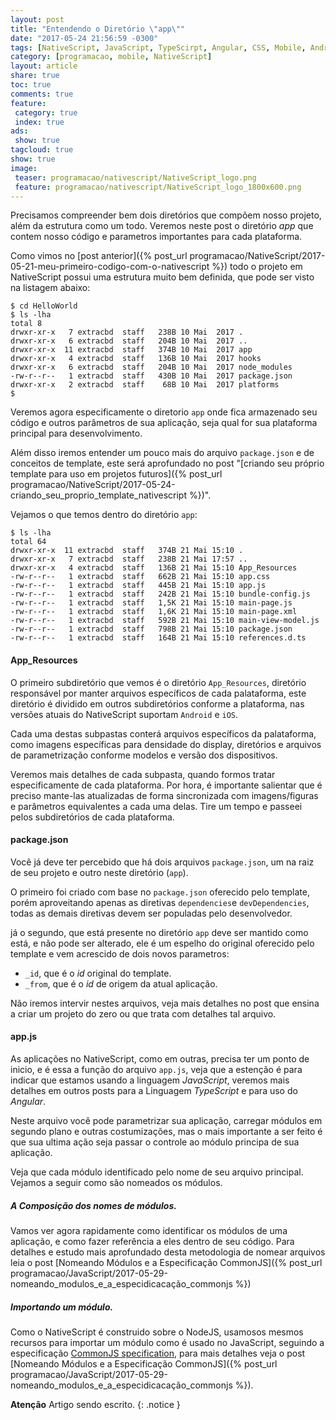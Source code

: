 ```yaml
---
layout: post
title: "Entendendo o Diretório \"app\""
date: "2017-05-24 21:56:59 -0300"
tags: [NativeScript, JavaScript, TypeScirpt, Angular, CSS, Mobile, Android, iOS, Programação, Telerik]
category: [programacao, mobile, NativeScript]
layout: article
share: true
toc: true
comments: true
feature:
 category: true
 index: true
ads:
 show: true
tagcloud: true
show: true
image:
 teaser: programacao/nativescript/NativeScript_logo.png
 feature: programacao/nativescript/NativeScript_logo_1800x600.png
---
```

Precisamos compreender bem dois diretórios que compõem nosso projeto, além da estrutura como um todo. Veremos neste post o diretório *app* que contem nosso código e parametros importantes para cada plataforma.

<!--more-->
Como vimos no [post anterior]({% post_url programacao/NativeScript/2017-05-21-meu-primeiro-codigo-com-o-nativescript %}) todo o projeto em NativeScript possui uma estrutura muito bem definida, que pode ser visto na listagem abaixo:

```
$ cd HelloWorld
$ ls -lha
total 8
drwxr-xr-x   7 extracbd  staff   238B 10 Mai  2017 .
drwxr-xr-x   6 extracbd  staff   204B 10 Mai  2017 ..
drwxr-xr-x  11 extracbd  staff   374B 10 Mai  2017 app
drwxr-xr-x   4 extracbd  staff   136B 10 Mai  2017 hooks
drwxr-xr-x   6 extracbd  staff   204B 10 Mai  2017 node_modules
-rw-r--r--   1 extracbd  staff   430B 10 Mai  2017 package.json
drwxr-xr-x   2 extracbd  staff    68B 10 Mai  2017 platforms
$
```
Veremos agora especificamente o diretorio `app` onde fica armazenado seu código e outros parâmetros de sua aplicação, seja qual for sua plataforma principal para desenvolvimento.

Além disso iremos entender um pouco mais do arquivo `package.json` e de conceitos de template, este será aprofundado no post "[criando seu próprio template para uso em projetos futuros]({% post_url programacao/NativeScript/2017-05-24-criando_seu_proprio_template_nativescript %})".

Vejamos o que temos dentro do diretório `app`:

```
$ ls -lha
total 64
drwxr-xr-x  11 extracbd  staff   374B 21 Mai 15:10 .
drwxr-xr-x   7 extracbd  staff   238B 21 Mai 17:57 ..
drwxr-xr-x   4 extracbd  staff   136B 21 Mai 15:10 App_Resources
-rw-r--r--   1 extracbd  staff   662B 21 Mai 15:10 app.css
-rw-r--r--   1 extracbd  staff   445B 21 Mai 15:10 app.js
-rw-r--r--   1 extracbd  staff   242B 21 Mai 15:10 bundle-config.js
-rw-r--r--   1 extracbd  staff   1,5K 21 Mai 15:10 main-page.js
-rw-r--r--   1 extracbd  staff   1,6K 21 Mai 15:10 main-page.xml
-rw-r--r--   1 extracbd  staff   592B 21 Mai 15:10 main-view-model.js
-rw-r--r--   1 extracbd  staff   798B 21 Mai 15:10 package.json
-rw-r--r--   1 extracbd  staff   164B 21 Mai 15:10 references.d.ts
```

#### App_Resources
O primeiro subdiretório que vemos é o diretório `App_Resources`, diretório responsável por manter arquivos específicos de cada palataforma, este diretório é dividido em outros subdiretórios conforme a plataforma, nas versões atuais do NativeScript suportam `Android` e `iOS`.

Cada uma destas subpastas conterá arquivos específicos da palataforma, como imagens específicas para densidade do display, diretórios e arquivos de parametrização conforme modelos e versão dos dispositivos.

Veremos mais detalhes de cada subpasta, quando formos tratar especificamente de cada plataforma. Por hora, é importante salientar que é preciso mante-las atualizadas de forma sincronizada com imagens/figuras e parâmetros equivalentes a cada uma delas. Tire um tempo e passeei pelos subdiretórios de cada plataforma.

#### package.json

Você já deve ter percebido que há dois arquivos `package.json`, um na raiz de seu projeto e outro neste diretório (`app`).

O primeiro foi criado com base no `package.json` oferecido pelo template, porém aproveitando apenas as diretivas `dependencies`e `devDependencies`, todas as demais diretivas devem ser populadas pelo desenvolvedor.

já o segundo, que está presente no diretório `app` deve ser mantido como está, e não pode ser alterado, ele é um espelho do original oferecido pelo template e vem acrescido de dois novos parametros:
* `_id`, que é o *id* original do template.
* `_from`, que é o *id* de origem da atual aplicação.

Não iremos intervir nestes arquivos, veja mais detalhes no post que ensina a criar um projeto do zero ou que trata com detalhes tal arquivo.

#### app.js

As aplicações no NativeScript, como em outras, precisa ter um ponto de inicio, e é essa a função do arquivo `app.js`, veja que a estenção é para indicar que estamos usando a linguagem *JavaScript*, veremos mais detalhes em outros posts para a Linguagem *TypeScript* e para uso do *Angular*.

Neste arquivo você pode parametrizar sua aplicação, carregar módulos em segundo plano e outras costumizações, mas o mais importante a ser feito é que sua ultima ação seja passar o controle ao módulo principa de sua aplicação.

Veja que cada módulo identificado pelo nome de seu arquivo principal. Vejamos a seguir como são nomeados os módulos.

##### A Composição dos nomes de módulos.

Vamos ver agora rapidamente como identificar os módulos de uma aplicação, e como fazer referência a eles dentro de seu código. Para detalhes e estudo mais aprofundado desta metodologia de nomear arquivos leia o post [Nomeando Módulos e a Especificação CommonJS]({% post_url programacao/JavaScript/2017-05-29-nomeando_modulos_e_a_especidicacação_commonjs %})

##### Importando um módulo.

Como o NativeScript é construido sobre o NodeJS, usamosos mesmos recursos para importar um módulo como é usado no JavaScript, seguindo a especificação [CommonJS specification](http://wiki.commonjs.org/wiki/CommonJS), para mais detalhes veja o post [Nomeando Módulos e a Especificação CommonJS]({% post_url programacao/JavaScript/2017-05-29-nomeando_modulos_e_a_especidicacação_commonjs %}).



**Atenção** Artigo sendo escrito.
{: .notice }
